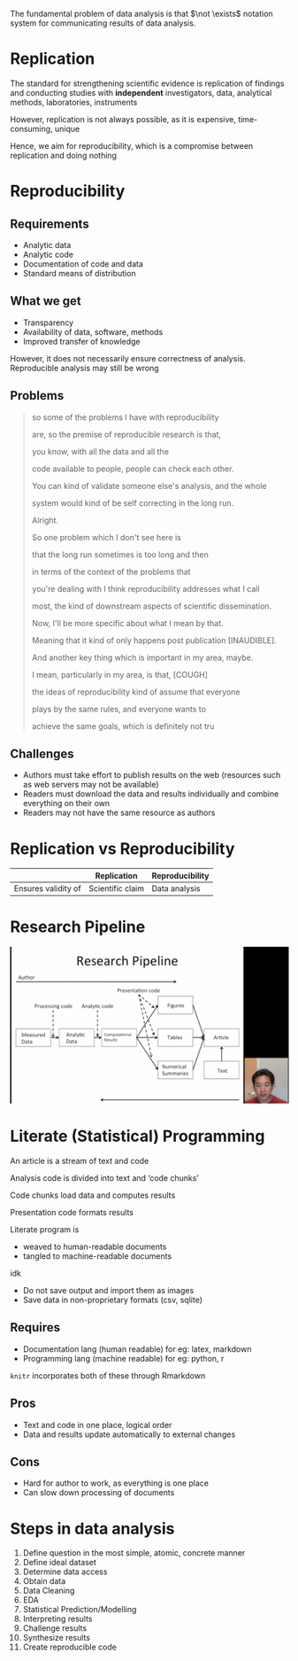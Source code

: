 The fundamental problem of data analysis is that $\not \exists$ notation system for communicating results of data analysis.

# Replication

The standard for strengthening scientific evidence is replication of findings and conducting studies with **independent** investigators, data, analytical methods, laboratories, instruments

However, replication is not always possible, as it is expensive, time-consuming, unique

Hence, we aim for reproducibility, which is a compromise between replication and doing nothing

# Reproducibility

## Requirements

- Analytic data
- Analytic code
- Documentation of code and data
- Standard means of distribution

## What we get

- Transparency
- Availability of data, software, methods
- Improved transfer of knowledge

However, it does not necessarily ensure correctness of analysis. Reproducible analysis may still be wrong

## Problems

> so some of the problems I have with reproducibility 
>
> are, so the premise of reproducible research is that, 
>
> you know, with all the data and all the 
>
> code available to people, people can check each other. 
>
> You can kind of validate someone else's analysis, and the whole 
>
> system would kind of be self correcting in the long run. 
>
> Alright. 
>
> So one problem which I don't see here is 
>
> that the long run sometimes is too long and then 
>
> in terms of the context of the problems that 
>
> you're dealing with I think reproducibility addresses what I call 
>
> most, the kind of downstream aspects of scientific dissemination. 
>
> Now, I'll be more specific about what I mean by that. 
>
> Meaning that it kind of only happens post publication [INAUDIBLE]. 
>
> And another key thing which is important in my area, maybe. 
>
> I mean, particularly in my area, is that, [COUGH] 
>
> the ideas of reproducibility kind of assume that everyone 
>
> plays by the same rules, and everyone wants to 
>
> achieve the same goals, which is definitely not tru

## Challenges

- Authors must take effort to publish results on the web (resources such as web servers may not be available)
- Readers must download the data and results individually and combine everything on their own
- Readers may not have the same resource as authors

# Replication vs Reproducibility

|                     | Replication      | Reproducibility |
| ------------------- | ---------------- | --------------- |
| Ensures validity of | Scientific claim | Data analysis   |

# Research Pipeline

![image-20230119112253439](assets/image-20230119112253439.png)

# Literate (Statistical) Programming

An article is a stream of text and code

Analysis code is divided into text and ‘code chunks’

Code chunks load data and computes results

Presentation code formats results

Literate program is

- weaved to human-readable documents
- tangled to machine-readable documents

idk

- Do not save output and import them as images
- Save data in non-proprietary formats (csv, sqlite)

## Requires

- Documentation lang (human readable)
  for eg: latex, markdown
- Programming lang (machine readable)
  for eg: python, r

`knitr` incorporates both of these through Rmarkdown 

## Pros

- Text and code in one place, logical order
- Data and results update automatically to external changes

## Cons

- Hard for author to work, as everything is one place
- Can slow down processing of documents

# Steps in data analysis

1. Define question in the most simple, atomic, concrete manner
2. Define ideal dataset
3. Determine data access
4. Obtain data
5. Data Cleaning
6. EDA
7. Statistical Prediction/Modelling
8. Interpreting results
9. Challenge results
10. Synthesize results
11. Create reproducible code
